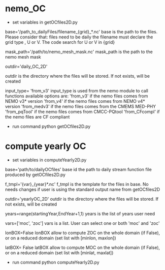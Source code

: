 # nemo_OC


- set variables in getOCfiles2D.py

base='/path_to_dailyFiles/filename_{grid}_*.nc'
base is the path to the files. Please consider that:
 files need to be daily
 the filename must declare the grid type , U or V. The code search for U or V in {grid}

mask_path='/path/to/nemo_mesh_mask.nc'
mask_path is the path to the nemo mesh mask

outdir='daily_OC_2D'

outdir is the directory where the files will be stored. If not exists, will be created

input_type= 'from_v3'
input_type is used from the nemo module to call functions
available options are:
'from_v3' if the nemo files comes from NEMO v3* version
'from_v4' if the nemo files comes from NEMO v4* version
'from_medv3' if the nemo files comes from the CMEMS MED-PHY
'from_pqTool' if the nemo files comes from CMCC-PQtool
'from_CFcompl' if the nemo files are CF compliant

- run command
python getOCfiles2D.py


# compute yearly OC
- set variables in computeYearly2D.py

base='path/to/dailyOCfiles'
base id the path to daily stream function file produced by  getOCfiles2D.py

f_tmpl='{var}_{year}*.nc'
f_tmpl is the template for the files in base. No needs changes if user is using the standard output name from getOCfiles2D

outdir='yearlyOC_2D'
outdir is the directory where the files will be stored. If not exists, will be created

years=range(startingYear,EndYear+1,1)
years is the list of years user need

vars=['moc', 'zoc']
vars is a list. User can select one or both 'moc' and 'zoc'

lonBOX=False
lonBOX allow to compute ZOC on the whole domain (if False), or on a reduced domain (set list with [minlon, maxlon])

latBOX= False
latBOX allow to compute MOC on the whole domain (if False), or on a reduced domain (set list with [minlat, maxlat])

- run command
python computeYearly2D.py